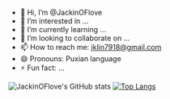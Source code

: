- 👋 Hi, I’m @JackinOFlove
- 👀 I’m interested in ...
- 🌱 I’m currently learning ...
- 💞️ I’m looking to collaborate on ...
- 📫 How to reach me: jklin7918@gmail.com
- 😄 Pronouns: Puxian language 
- ⚡ Fun fact: ...

<!---
JackinOFlove/JackinOFlove is a ✨ special ✨ repository because its `README.md` (this file) appears on your GitHub profile.
You can click the Preview link to take a look at your changes.
--->
![JackinOFlove's GitHub stats](https://github-readme-stats.vercel.app/api?username=JackinOFlove&show_icons=true&theme=tokyonight&count_private=true)
[![Top Langs](https://github-readme-stats.vercel.app/api/top-langs/?username=JackinOFlove&layout=compact)](https://github.com/JackinOFlove/github-readme-stats)   

